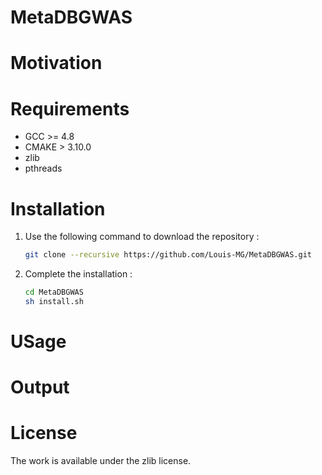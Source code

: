 MetaDBGWAS
==========

# Motivation

# Requirements

* GCC >= 4.8
* CMAKE > 3.10.0
* zlib
* pthreads

# Installation

1. Use the following command to download the repository :
	```bash
	git clone --recursive https://github.com/Louis-MG/MetaDBGWAS.git
	```
2. Complete the installation :
	```bash
	cd MetaDBGWAS
	sh install.sh
	```
# USage

# Output

# License

The work is available under the zlib license.
